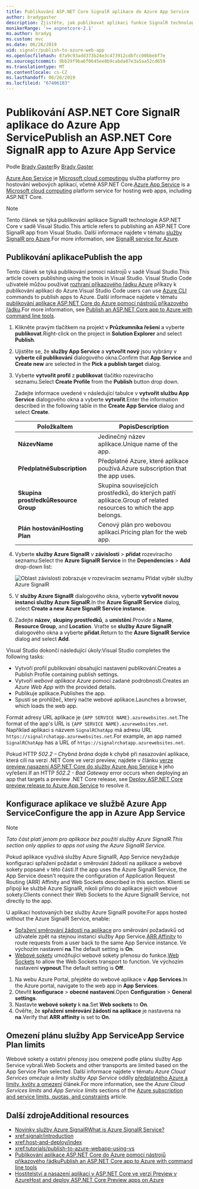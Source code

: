 ```yaml
---
title: Publikování ASP.NET Core SignalR aplikace do Azure App Service
author: bradygaster
description: Zjistěte, jak publikovat aplikaci funkce SignalR technologie ASP.NET Core do služby Azure App Service.
monikerRange: '>= aspnetcore-2.1'
ms.author: bradyg
ms.custom: mvc
ms.date: 06/26/2019
uid: signalr/publish-to-azure-web-app
ms.openlocfilehash: 87a9c93add373b24e3c473912cdbfcc00bbebf7e
ms.sourcegitcommit: 9bb29f9ba6f0645ee8b9cabda07e3a5aa52cd659
ms.translationtype: MT
ms.contentlocale: cs-CZ
ms.lasthandoff: 06/26/2019
ms.locfileid: "67406103"
---
```

# <a name="publish-an-aspnet-core-signalr-app-to-azure-app-service"></a><span data-ttu-id="a5807-103">Publikování ASP.NET Core SignalR aplikace do Azure App Service</span><span class="sxs-lookup"><span data-stu-id="a5807-103">Publish an ASP.NET Core SignalR app to Azure App Service</span></span>

<span data-ttu-id="a5807-104">Podle [Brady Gaster](https://twitter.com/bradygaster)</span><span class="sxs-lookup"><span data-stu-id="a5807-104">By [Brady Gaster](https://twitter.com/bradygaster)</span></span>

<span data-ttu-id="a5807-105">[Azure App Service](/azure/app-service/app-service-web-overview) je [Microsoft cloud computingu](https://azure.microsoft.com/) služba platformy pro hostování webových aplikací, včetně ASP.NET Core.</span><span class="sxs-lookup"><span data-stu-id="a5807-105">[Azure App Service](/azure/app-service/app-service-web-overview) is a [Microsoft cloud computing](https://azure.microsoft.com/) platform service for hosting web apps, including ASP.NET Core.</span></span>

> [!NOTE]
> <span data-ttu-id="a5807-106">Tento článek se týká publikování aplikace SignalR technologie ASP.NET Core v sadě Visual Studio.</span><span class="sxs-lookup"><span data-stu-id="a5807-106">This article refers to publishing an ASP.NET Core SignalR app from Visual Studio.</span></span> <span data-ttu-id="a5807-107">Další informace najdete v tématu [služby SignalR pro Azure](https://azure.microsoft.com/services/signalr-service).</span><span class="sxs-lookup"><span data-stu-id="a5807-107">For more information, see [SignalR service for Azure](https://azure.microsoft.com/services/signalr-service).</span></span>

## <a name="publish-the-app"></a><span data-ttu-id="a5807-108">Publikování aplikace</span><span class="sxs-lookup"><span data-stu-id="a5807-108">Publish the app</span></span>

<span data-ttu-id="a5807-109">Tento článek se týká publikování pomocí nástrojů v sadě Visual Studio.</span><span class="sxs-lookup"><span data-stu-id="a5807-109">This article covers publishing using the tools in Visual Studio.</span></span> <span data-ttu-id="a5807-110">Visual Studio Code uživatelé můžou používat [rozhraní příkazového řádku Azure](/cli/azure) příkazy k publikování aplikací do Azure.</span><span class="sxs-lookup"><span data-stu-id="a5807-110">Visual Studio Code users can use [Azure CLI](/cli/azure) commands to publish apps to Azure.</span></span> <span data-ttu-id="a5807-111">Další informace najdete v tématu [publikování aplikace ASP.NET Core do Azure pomocí nástrojů příkazového řádku](/azure/app-service/app-service-web-get-started-dotnet).</span><span class="sxs-lookup"><span data-stu-id="a5807-111">For more information, see [Publish an ASP.NET Core app to Azure with command line tools](/azure/app-service/app-service-web-get-started-dotnet).</span></span>

1. <span data-ttu-id="a5807-112">Klikněte pravým tlačítkem na projekt v **Průzkumníka řešení** a vyberte **publikovat**.</span><span class="sxs-lookup"><span data-stu-id="a5807-112">Right-click on the project in **Solution Explorer** and select **Publish**.</span></span>

1. <span data-ttu-id="a5807-113">Ujistěte se, že **služby App Service** a **vytvořit nový** jsou vybrány v **vyberte cíl publikování** dialogového okna.</span><span class="sxs-lookup"><span data-stu-id="a5807-113">Confirm that **App Service** and **Create new** are selected in the **Pick a publish target** dialog.</span></span>

1. <span data-ttu-id="a5807-114">Vyberte **vytvořit profil** z **publikovat** tlačítko rozevíracího seznamu.</span><span class="sxs-lookup"><span data-stu-id="a5807-114">Select **Create Profile** from the **Publish** button drop down.</span></span>

   <span data-ttu-id="a5807-115">Zadejte informace uvedené v následující tabulce v **vytvořit službu App Service** dialogového okna a vyberte **vytvořit**.</span><span class="sxs-lookup"><span data-stu-id="a5807-115">Enter the information described in the following table in the **Create App Service** dialog and select **Create**.</span></span>

   | <span data-ttu-id="a5807-116">Položka</span><span class="sxs-lookup"><span data-stu-id="a5807-116">Item</span></span>               | <span data-ttu-id="a5807-117">Popis</span><span class="sxs-lookup"><span data-stu-id="a5807-117">Description</span></span> |
   | ------------------ | ----------- |
   | <span data-ttu-id="a5807-118">**Název**</span><span class="sxs-lookup"><span data-stu-id="a5807-118">**Name**</span></span>           | <span data-ttu-id="a5807-119">Jedinečný název aplikace.</span><span class="sxs-lookup"><span data-stu-id="a5807-119">Unique name of the app.</span></span> |
   | <span data-ttu-id="a5807-120">**Předplatné**</span><span class="sxs-lookup"><span data-stu-id="a5807-120">**Subscription**</span></span>   | <span data-ttu-id="a5807-121">Předplatné Azure, které aplikace používá.</span><span class="sxs-lookup"><span data-stu-id="a5807-121">Azure subscription that the app uses.</span></span> |
   | <span data-ttu-id="a5807-122">**Skupina prostředků**</span><span class="sxs-lookup"><span data-stu-id="a5807-122">**Resource Group**</span></span> | <span data-ttu-id="a5807-123">Skupina souvisejících prostředků, do kterých patří aplikace.</span><span class="sxs-lookup"><span data-stu-id="a5807-123">Group of related resources to which the app belongs.</span></span> |
   | <span data-ttu-id="a5807-124">**Plán hostování**</span><span class="sxs-lookup"><span data-stu-id="a5807-124">**Hosting Plan**</span></span>   | <span data-ttu-id="a5807-125">Cenový plán pro webovou aplikaci.</span><span class="sxs-lookup"><span data-stu-id="a5807-125">Pricing plan for the web app.</span></span> |

1. <span data-ttu-id="a5807-126">Vyberte **služby Azure SignalR** v **závislosti** > **přidat** rozevíracího seznamu:</span><span class="sxs-lookup"><span data-stu-id="a5807-126">Select the **Azure SignalR Service** in the **Dependencies** > **Add** drop-down list:</span></span>

   ![Oblast závislosti zobrazuje v rozevíracím seznamu Přidat výběr služby Azure SignalR](publish-to-azure-web-app/_static/signalr-service-dependency.png)

1. <span data-ttu-id="a5807-128">V **služby Azure SignalR** dialogového okna, vyberte **vytvořit novou instanci služby Azure SignalR**.</span><span class="sxs-lookup"><span data-stu-id="a5807-128">In the **Azure SignalR Service** dialog, select **Create a new Azure SignalR Service instance**.</span></span>

1. <span data-ttu-id="a5807-129">Zadejte **název**, **skupiny prostředků**, a **umístění**.</span><span class="sxs-lookup"><span data-stu-id="a5807-129">Provide a **Name**, **Resource Group**, and **Location**.</span></span> <span data-ttu-id="a5807-130">Vraťte se **služby Azure SignalR** dialogového okna a vyberte **přidat**.</span><span class="sxs-lookup"><span data-stu-id="a5807-130">Return to the **Azure SignalR Service** dialog and select **Add**.</span></span>

<span data-ttu-id="a5807-131">Visual Studio dokončí následující úkoly:</span><span class="sxs-lookup"><span data-stu-id="a5807-131">Visual Studio completes the following tasks:</span></span>

* <span data-ttu-id="a5807-132">Vytvoří profil publikování obsahující nastavení publikování.</span><span class="sxs-lookup"><span data-stu-id="a5807-132">Creates a Publish Profile containing publish settings.</span></span>
* <span data-ttu-id="a5807-133">Vytvoří *webové aplikace Azure* pomocí zadané podrobnosti.</span><span class="sxs-lookup"><span data-stu-id="a5807-133">Creates an *Azure Web App* with the provided details.</span></span>
* <span data-ttu-id="a5807-134">Publikuje aplikace.</span><span class="sxs-lookup"><span data-stu-id="a5807-134">Publishes the app.</span></span>
* <span data-ttu-id="a5807-135">Spustí se prohlížeč, který načte webové aplikace.</span><span class="sxs-lookup"><span data-stu-id="a5807-135">Launches a browser, which loads the web app.</span></span>

<span data-ttu-id="a5807-136">Formát adresy URL aplikace je `{APP SERVICE NAME}.azurewebsites.net`.</span><span class="sxs-lookup"><span data-stu-id="a5807-136">The format of the app's URL is `{APP SERVICE NAME}.azurewebsites.net`.</span></span> <span data-ttu-id="a5807-137">Například aplikaci s názvem `SignalRChatApp` má adresu URL `https://signalrchatapp.azurewebsites.net`.</span><span class="sxs-lookup"><span data-stu-id="a5807-137">For example, an app named `SignalRChatApp` has a URL of `https://signalrchatapp.azurewebsites.net`.</span></span>

<span data-ttu-id="a5807-138">Pokud HTTP *502.2 – Chybná brána* dojde k chybě při nasazování aplikace, která cílí na verzi .NET Core ve verzi preview, najdete v článku [verze preview nasazení ASP.NET Core do služby Azure App Service](xref:host-and-deploy/azure-apps/index#deploy-aspnet-core-preview-release-to-azure-app-service) k jeho vyřešení.</span><span class="sxs-lookup"><span data-stu-id="a5807-138">If an HTTP *502.2 - Bad Gateway* error occurs when deploying an app that targets a preview .NET Core release, see [Deploy ASP.NET Core preview release to Azure App Service](xref:host-and-deploy/azure-apps/index#deploy-aspnet-core-preview-release-to-azure-app-service) to resolve it.</span></span>

## <a name="configure-the-app-in-azure-app-service"></a><span data-ttu-id="a5807-139">Konfigurace aplikace ve službě Azure App Service</span><span class="sxs-lookup"><span data-stu-id="a5807-139">Configure the app in Azure App Service</span></span>

> [!NOTE]
> <span data-ttu-id="a5807-140">*Tato část platí jenom pro aplikace bez použití služby Azure SignalR.*</span><span class="sxs-lookup"><span data-stu-id="a5807-140">*This section only applies to apps not using the Azure SignalR Service.*</span></span>
>
> <span data-ttu-id="a5807-141">Pokud aplikace využívá služby Azure SignalR, App Service nevyžaduje konfiguraci spřažení požádat o směrování žádostí na aplikace a webové sokety popsané v této části.</span><span class="sxs-lookup"><span data-stu-id="a5807-141">If the app uses the Azure SignalR Service, the App Service doesn't require the configuration of Application Request Routing (ARR) Affinity and Web Sockets described in this section.</span></span> <span data-ttu-id="a5807-142">Klienti se připojí ke službě Azure SignalR, nikoli přímo do aplikace jejich webové sokety.</span><span class="sxs-lookup"><span data-stu-id="a5807-142">Clients connect their Web Sockets to the Azure SignalR Service, not directly to the app.</span></span>

<span data-ttu-id="a5807-143">U aplikací hostovaných bez služby Azure SignalR povolte:</span><span class="sxs-lookup"><span data-stu-id="a5807-143">For apps hosted without the Azure SignalR Service, enable:</span></span>

* <span data-ttu-id="a5807-144">[Spřažení směrování žádostí na aplikace](https://azure.github.io/AppService/2016/05/16/Disable-Session-affinity-cookie-(ARR-cookie)-for-Azure-web-apps.html) pro směrování požadavků od uživatele zpět na stejnou instanci služby App Service.</span><span class="sxs-lookup"><span data-stu-id="a5807-144">[ARR Affinity](https://azure.github.io/AppService/2016/05/16/Disable-Session-affinity-cookie-(ARR-cookie)-for-Azure-web-apps.html) to route requests from a user back to the same App Service instance.</span></span> <span data-ttu-id="a5807-145">Ve výchozím nastavení **na**.</span><span class="sxs-lookup"><span data-stu-id="a5807-145">The default setting is **On**.</span></span>
* <span data-ttu-id="a5807-146">[Webové sokety](xref:fundamentals/websockets) umožňující webové sokety přenosu do funkce.</span><span class="sxs-lookup"><span data-stu-id="a5807-146">[Web Sockets](xref:fundamentals/websockets) to allow the Web Sockets transport to function.</span></span> <span data-ttu-id="a5807-147">Ve výchozím nastavení **vypnout**.</span><span class="sxs-lookup"><span data-stu-id="a5807-147">The default setting is **Off**.</span></span>

1. <span data-ttu-id="a5807-148">Na webu Azure Portal, přejděte do webové aplikace v **App Services**.</span><span class="sxs-lookup"><span data-stu-id="a5807-148">In the Azure portal, navigate to the web app in **App Services**.</span></span>
1. <span data-ttu-id="a5807-149">Otevřít **konfigurace** > **obecné nastavení**.</span><span class="sxs-lookup"><span data-stu-id="a5807-149">Open **Configuration** > **General settings**.</span></span>
1. <span data-ttu-id="a5807-150">Nastavte **webové sokety** k **na**.</span><span class="sxs-lookup"><span data-stu-id="a5807-150">Set **Web sockets** to **On**.</span></span>
1. <span data-ttu-id="a5807-151">Ověřte, že **spřažení směrování žádostí na aplikace** je nastavena na **na**.</span><span class="sxs-lookup"><span data-stu-id="a5807-151">Verify that **ARR affinity** is set to **On**.</span></span>

## <a name="app-service-plan-limits"></a><span data-ttu-id="a5807-152">Omezení plánu služby App Service</span><span class="sxs-lookup"><span data-stu-id="a5807-152">App Service Plan limits</span></span>

<span data-ttu-id="a5807-153">Webové sokety a ostatní přenosy jsou omezené podle plánu služby App Service vybrali.</span><span class="sxs-lookup"><span data-stu-id="a5807-153">Web Sockets and other transports are limited based on the App Service Plan selected.</span></span> <span data-ttu-id="a5807-154">Další informace najdete v tématu *Azure Cloud Services omezuje* a *limity služby App Service* oddíly [předplatného Azure a limity, kvóty a omezení](/azure/azure-subscription-service-limits#app-service-limits) článek.</span><span class="sxs-lookup"><span data-stu-id="a5807-154">For more information, see the *Azure Cloud Services limits* and *App Service limits* sections of the [Azure subscription and service limits, quotas, and constraints](/azure/azure-subscription-service-limits#app-service-limits) article.</span></span>

## <a name="additional-resources"></a><span data-ttu-id="a5807-155">Další zdroje</span><span class="sxs-lookup"><span data-stu-id="a5807-155">Additional resources</span></span>

* [<span data-ttu-id="a5807-156">Novinky služby Azure SignalR</span><span class="sxs-lookup"><span data-stu-id="a5807-156">What is Azure SignalR Service?</span></span>](/azure/azure-signalr/signalr-overview)
* <xref:signalr/introduction>
* <xref:host-and-deploy/index>
* <xref:tutorials/publish-to-azure-webapp-using-vs>
* [<span data-ttu-id="a5807-157">Publikování aplikace ASP.NET Core do Azure pomocí nástrojů příkazového řádku</span><span class="sxs-lookup"><span data-stu-id="a5807-157">Publish an ASP.NET Core app to Azure with command line tools</span></span>](/azure/app-service/app-service-web-get-started-dotnet)
* [<span data-ttu-id="a5807-158">Hostitelství a nasazení aplikací v ASP.NET Core ve verzi Preview v Azure</span><span class="sxs-lookup"><span data-stu-id="a5807-158">Host and deploy ASP.NET Core Preview apps on Azure</span></span>](xref:host-and-deploy/azure-apps/index#deploy-aspnet-core-preview-release-to-azure-app-service)
